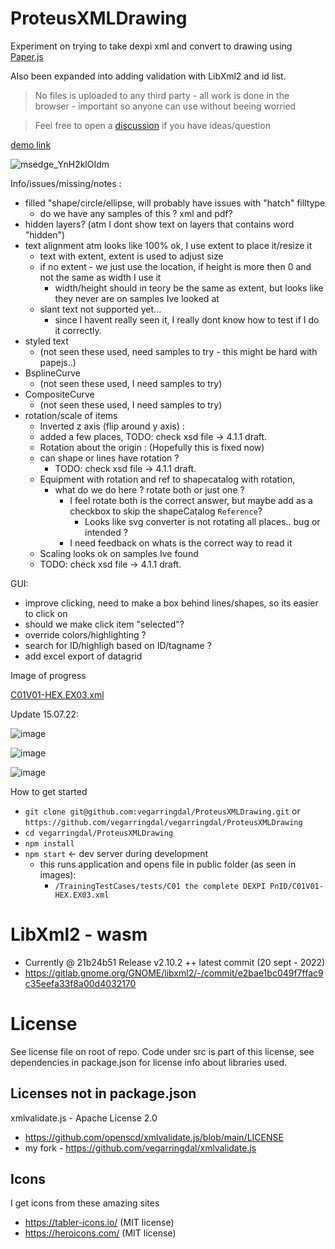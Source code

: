 # ProteusXMLDrawing

Experiment on trying to take dexpi xml and convert to drawing using [Paper.js](http://paperjs.org/)

Also been expanded into adding validation with LibXml2 and id list.

>  No files is uploaded to any third party - all work is done in the browser - important so anyone can use without beeing worried

> Feel free to open a [discussion](https://github.com/vegarringdal/ProteusXMLDrawing/discussions) if you have ideas/question




[demo link](https://vegarringdal.github.io/ProteusXMLDrawing)

![msedge_YnH2klOIdm](https://user-images.githubusercontent.com/2901416/191956656-6513a0b8-b042-46e7-8149-23d6a4ba3cb6.gif)


Info/issues/missing/notes :
- filled "shape/circle/ellipse, will probably have issues with "hatch" filltype
  - do we have any samples of this ? xml and pdf?
- hidden layers? (atm I dont show text on layers that contains word "hidden")
- text alignment atm looks like 100% ok, I use extent to place it/resize it
   - text with extent, extent is used to adjust size
   - if no extent - we just use the location, if height is more then 0 and not the same as width I use it
     - width/height should in teory be the same as extent, but looks like they never are on samples Ive looked at
   - slant text not supported yet...
     - since I havent really seen it, I really dont know how to test if I do it correctly.
- styled text
  - (not seen these used, need samples to try - this might be hard with papejs..)
- BsplineCurve 
  - (not seen these used, I need samples to try)
- CompositeCurve 
  - (not seen these used, I need samples to try)
- rotation/scale of items
  -  Inverted z axis (flip around y axis) : <Axis X="0" Y="0" Z="-1"/>
    - added a few places, TODO: check xsd file -> 4.1.1 draft.
  -  Rotation about the origin :  <Reference X=”[cosØ]” Y=”[sinØ]” Z=”0” /> (Hopefully this is fixed now)
    - can shape or lines have rotation ?
      - TODO: check xsd file -> 4.1.1 draft.
    - Equipment with rotation and ref to shapecatalog with rotation, 
      - what do we do here ? rotate both or just one ?
        - I feel rotate both is the correct answer, but maybe add as a checkbox to skip the shapeCatalog `Reference`? 
          - Looks like svg converter is not rotating all places.. bug or intended ?
        - I need feedback on whats is the correct way to read it
  -  Scaling looks ok on samples Ive found
    - TODO: check xsd file -> 4.1.1 draft.

GUI:
- improve clicking, need to make a box behind lines/shapes, so its easier to click on
- should we make click item "selected"?
- override colors/highlighting ?
- search for ID/highligh based on ID/tagname ?
- add excel export of datagrid

Image of progress

[C01V01-HEX.EX03.xml](https://github.com/vegarringdal/ProteusXMLDrawing/blob/main/public/TrainingTestCases/tests/C01%20the%20complete%20DEXPI%20PnID/C01V01-HEX.EX03.xml)

Update 15.07.22:

![image](https://user-images.githubusercontent.com/94840334/179200130-8f4e132b-5a5e-4388-a1d0-bfb30a498951.png)


![image](https://user-images.githubusercontent.com/94840334/179200099-426bce47-c079-4384-9f63-69f6086a1a8e.png)


![image](https://user-images.githubusercontent.com/94840334/179200167-1b3c5771-6a83-45e7-963e-072b453c2899.png)



How to get started
* `git clone git@github.com:vegarringdal/ProteusXMLDrawing.git` or `https://github.com/vegarringdal/vegarringdal/ProteusXMLDrawing`
* `cd vegarringdal/ProteusXMLDrawing`
* `npm install`
* `npm start` <- dev server during development
  *  this runs application and opens file in public folder (as seen in images): 
     * `/TrainingTestCases/tests/C01 the complete DEXPI PnID/C01V01-HEX.EX03.xml`



# LibXml2 - wasm
* Currently @ 21b24b51 Release v2.10.2 ++ latest commit (20 sept - 2022)
* https://gitlab.gnome.org/GNOME/libxml2/-/commit/e2bae1bc049f7ffac9c35eefa33f8a00d4032170


# License

See license file on root of repo.
Code under src is part of this license, see dependencies in package.json 
for license info about libraries used.

## Licenses not in package.json

xmlvalidate.js - Apache License 2.0
* https://github.com/openscd/xmlvalidate.js/blob/main/LICENSE
* my fork - https://github.com/vegarringdal/xmlvalidate.js


## Icons

I get icons from these amazing sites

* https://tabler-icons.io/   (MIT license)
* https://heroicons.com/  (MIT license)
